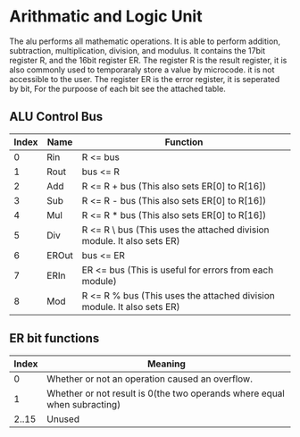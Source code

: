 # Arithmatic and Logic Unit

The alu performs all mathematic operations. It is able to perform addition, subtraction, multiplication, division, and modulus. It contains the 17bit register R, and the 16bit register ER. The register R is the result register, it is also commonly used to temporaraly store a value by microcode. it is not accessible to the user. The register ER is the error register, it is seperated by bit, For the purpoose of each bit see the attached table.

## ALU Control Bus
Index | Name | Function
----- | ---- | --------
0 | Rin | R <= bus
1 | Rout | bus <= R
2 | Add | R <= R + bus \(This also sets ER\[0\] to R\[16\]\)
3 | Sub | R <= R - bus \(This also sets ER\[0\] to R\[16\]\)
4 | Mul | R <= R \* bus \(This also sets ER\[0\] to R\[16\]\)
5 | Div | R <= R \\ bus \(This uses the attached division module. It also sets ER\)
6 | EROut | bus <= ER
7 | ERIn | ER <= bus \(This is useful for errors from each module\)
8 | Mod | R <= R % bus \(This uses the attached division module. It also sets ER\)

## ER bit functions

Index | Meaning
----- | -------
0 | Whether or not an operation caused an overflow.
1 | Whether or not result is 0(the two operands where equal when subracting)
2..15 | Unused